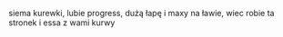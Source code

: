 siema kurewki, lubie progress, dużą łapę i maxy na ławie, wiec robie ta stronek i essa z wami kurwy
